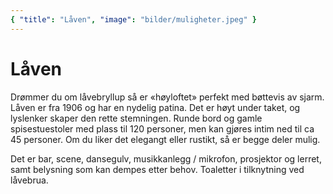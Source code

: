 ```yaml
---
{ "title": "Låven", "image": "bilder/muligheter.jpeg" }
---
```


# Låven

Drømmer du om låvebryllup så er «høyloftet» perfekt med bøttevis av sjarm. Låven er fra 1906 og har en nydelig patina. Det er høyt under taket, og lyslenker skaper den rette stemningen. Runde bord og gamle spisestuestoler med plass til 120 personer, men kan gjøres intim ned til ca 45 personer. Om du liker det elegangt eller rustikt, så er begge deler mulig.

Det er bar, scene, dansegulv, musikkanlegg / mikrofon, prosjektor og lerret, samt belysning som kan dempes etter behov. Toaletter i tilknytning ved låvebrua.
